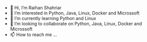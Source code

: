- 👋 Hi, I’m Raihan Shahriar
- 👀 I’m interested in Python, Java, Linux, Docker and Microssoft 
- 🌱 I’m currently learning Python and Linux
- 💞️ I’m looking to collaborate on Python, Java, Linux, Docker and Microssoft
- 📫 How to reach me ...

<!---
maruf061/maruf061 is a ✨ special ✨ repository because its `README.md` (this file) appears on your GitHub profile.
You can click the Preview link to take a look at your changes.
--->

